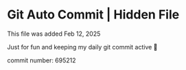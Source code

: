 # Git Auto Commit | Hidden File

This file was added Feb 12, 2025

Just for fun and keeping my daily git commit active 🤪

commit number: 695212
